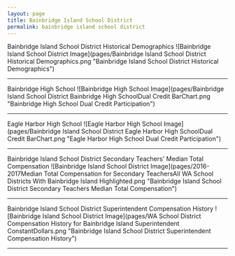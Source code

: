 ```yaml
---
layout: page
title: Bainbridge Island School District
permalink: bainbridge island school district
---
```



Bainbridge Island School District Historical Demographics
![Bainbridge Island School District Image](pages/Bainbridge Island School District Historical Demographics.png "Bainbridge Island School District Historical Demographics")

___

Bainbridge High School
![Bainbridge High School Image](pages/Bainbridge Island School District Bainbridge High SchoolDual Credit BarChart.png "Bainbridge High School Dual Credit Participation")

___

Eagle Harbor High School
![Eagle Harbor High School Image](pages/Bainbridge Island School District Eagle Harbor High SchoolDual Credit BarChart.png "Eagle Harbor High School Dual Credit Participation")

___

Bainbridge Island School District Secondary Teachers' Median Total Compensation
![Bainbridge Island School District Image](pages/2016-2017Median Total Compensation for Secondary TeachersAll WA School Districts With Bainbridge Island Highlighted.png "Bainbridge Island School District Secondary Teachers Median Total Compensation")

___

Bainbridge Island School District Superintendent Compensation History
![Bainbridge Island School District Image](pages/WA School District Compensation History for Bainbridge Island Superintendent ConstantDollars.png "Bainbridge Island School District Superintendent Compensation History")

___

